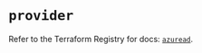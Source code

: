 # `provider`

Refer to the Terraform Registry for docs: [`azuread`](https://registry.terraform.io/providers/hashicorp/azuread/2.53.0/docs).
